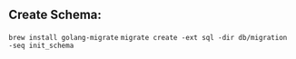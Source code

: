 ## Create Schema:

`brew install golang-migrate`
`migrate create -ext sql -dir db/migration -seq init_schema`
